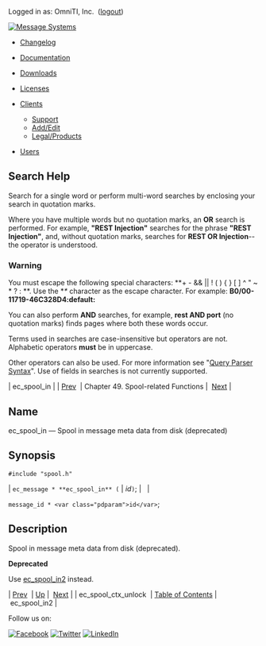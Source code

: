 Logged in as: OmniTI, Inc.  ([logout](https://support.messagesystems.com/logout.php))

[![Message Systems](https://support.messagesystems.com/images/ms-white205.png)](https://support.messagesystems.com/start.php) 

*   [Changelog](https://support.messagesystems.com/start.php?show=changelog)
*   [Documentation](https://support.messagesystems.com/docs/)
*   [Downloads](https://support.messagesystems.com/start.php)

*   [Licenses](https://support.messagesystems.com/license_summary.php)
*   <a href="">Clients</a>
    *   [Support](https://support.messagesystems.com/cs.php)
    *   [Add/Edit](https://support.messagesystems.com/edit_client.php)
    *   [Legal/Products](https://support.messagesystems.com/edit_products.php)
*   [Users](https://support.messagesystems.com/edit_customer.php)

## Search Help

Search for a single word or perform multi-word searches by enclosing your search in quotation marks.

Where you have multiple words but no quotation marks, an **OR** search is performed. For example, **"REST Injection"** searches for the phrase **"REST Injection"**, and, without quotation marks, searches for **REST OR Injection**--the operator is understood.

### Warning

You must escape the following special characters: **+ - && || ! ( ) { } [ ] ^ " ~ * ? : \**. Use the **\** character as the escape character. For example: **B0/00-11719-46C328D4\:default\:**

You can also perform **AND** searches, for example, **rest AND port** (no quotation marks) finds pages where both these words occur.

Terms used in searches are case-insensitive but operators are not. Alphabetic operators **must** be in uppercase.

Other operators can also be used. For more information see "[Query Parser Syntax](https://lucene.apache.org/core/old_versioned_docs/versions/3_0_0/queryparsersyntax.html)". Use of fields in searches is not currently supported.

| ec_spool_in |
| [Prev](apis.ec_spool_ctx_unlock.php)  | Chapter 49. Spool-related Functions |  [Next](apis.ec_spool_in2.php) |

<a name="apis.ec_spool_in"></a>
## Name

ec_spool_in — Spool in message meta data from disk (deprecated)

## Synopsis

`#include "spool.h"`

| `ec_message * **ec_spool_in** (` | <var class="pdparam">id</var>`)`; |   |

`message_id * <var class="pdparam">id</var>`;<a name="idp35045376"></a>
## Description

Spool in message meta data from disk (deprecated).

**Deprecated**

Use [ec_spool_in2](apis.ec_spool_in2.php "ec_spool_in2") instead.

| [Prev](apis.ec_spool_ctx_unlock.php)  | [Up](spool.php) |  [Next](apis.ec_spool_in2.php) |
| ec_spool_ctx_unlock  | [Table of Contents](index.php) |  ec_spool_in2 |

Follow us on:

[![Facebook](https://support.messagesystems.com/images/icon-facebook.png)](http://www.facebook.com/messagesystems) [![Twitter](https://support.messagesystems.com/images/icon-twitter.png)](http://twitter.com/#!/MessageSystems) [![LinkedIn](https://support.messagesystems.com/images/icon-linkedin.png)](http://www.linkedin.com/company/message-systems)